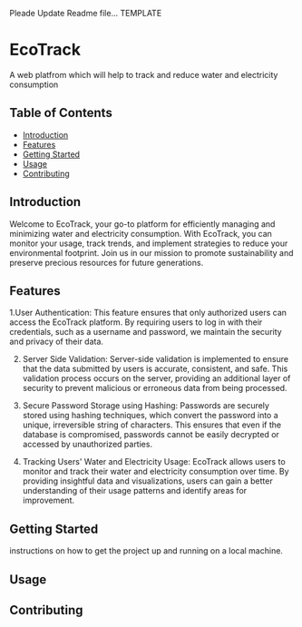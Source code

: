  Pleade Update Readme file... TEMPLATE

# EcoTrack

 A web platfrom which will help to track and reduce water and electricity consumption

## Table of Contents

- [Introduction](#introduction)
- [Features](#features)
- [Getting Started](#getting-started)
- [Usage](#usage)
- [Contributing](#contributing)

## Introduction

Welcome to EcoTrack, your go-to platform for efficiently managing and minimizing water and electricity consumption. With EcoTrack, you can monitor your usage, track trends, and implement strategies to reduce your environmental footprint. Join us in our mission to promote sustainability and preserve precious resources for future generations.


## Features 
1.User Authentication: This feature ensures that only authorized users can access the EcoTrack platform. By requiring users to log in with their credentials, such as a username and password, we maintain the security and privacy of their data.

2. Server Side Validation: Server-side validation is implemented to ensure that the data submitted by users is accurate, consistent, and safe. This validation process occurs on the server, providing an additional layer of security to prevent malicious or erroneous data from being processed.


3. Secure Password Storage using Hashing: Passwords are securely stored using hashing techniques, which convert the password into a unique, irreversible string of characters. This ensures that even if the database is compromised, passwords cannot be easily decrypted or accessed by unauthorized parties.


4. Tracking Users' Water and Electricity Usage: EcoTrack allows users to monitor and track their water and electricity consumption over time. By providing insightful data and visualizations, users can gain a better understanding of their usage patterns and identify areas for improvement.
## Getting Started

instructions on how to get the project up and running on a local machine.

## Usage


## Contributing

